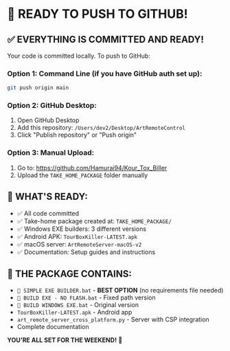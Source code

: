 # 🚀 READY TO PUSH TO GITHUB!

## ✅ EVERYTHING IS COMMITTED AND READY!

Your code is committed locally. To push to GitHub:

### **Option 1: Command Line (if you have GitHub auth set up):**
```bash
git push origin main
```

### **Option 2: GitHub Desktop:**
1. Open GitHub Desktop
2. Add this repository: `/Users/dev2/Desktop/ArtRemoteControl`
3. Click "Publish repository" or "Push origin"

### **Option 3: Manual Upload:**
1. Go to: https://github.com/Hamurai94/Kour_Tox_Biller
2. Upload the `TAKE_HOME_PACKAGE` folder manually

## 📁 WHAT'S READY:
- ✅ All code committed
- ✅ Take-home package created at: `TAKE_HOME_PACKAGE/`
- ✅ Windows EXE builders: 3 different versions
- ✅ Android APK: `TourBoxKiller-LATEST.apk`
- ✅ macOS server: `ArtRemoteServer-macOS-v2`
- ✅ Documentation: Setup guides and instructions

## 🎯 THE PACKAGE CONTAINS:
- `🚀 SIMPLE EXE BUILDER.bat` - **BEST OPTION** (no requirements file needed)
- `🚀 BUILD EXE - NO FLASH.bat` - Fixed path version
- `🚀 BUILD WINDOWS EXE.bat` - Original version
- `TourBoxKiller-LATEST.apk` - Android app
- `art_remote_server_cross_platform.py` - Server with CSP integration
- Complete documentation

**YOU'RE ALL SET FOR THE WEEKEND!** 🎉

